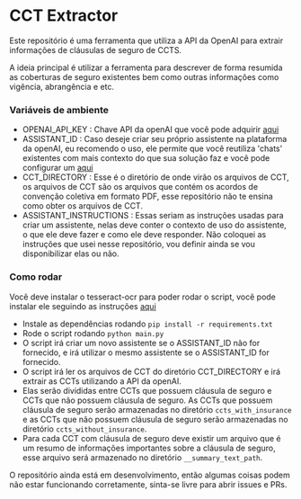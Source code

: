 # CCT Extractor

Este repositório é uma ferramenta que utiliza a API da OpenAI para extrair informações de cláusulas de seguro de CCTS.

A ideia principal é utilizar a ferramenta para descrever de forma resumida as coberturas de seguro existentes bem como outras informações como vigência, abrangência e etc.

### Variáveis de ambiente


- OPENAI_API_KEY : Chave API da openAI que você pode adquirir [aqui](https://platform.openai.com/api-keys)
- ASSISTANT_ID : Caso deseje criar seu próprio assistente na plataforma da openAI, eu recomendo o uso, ele permite que você reutiliza 'chats' existentes com mais contexto do que sua solução faz e você pode configurar um [aqui](https://platform.openai.com/assistants)
- CCT_DIRECTORY : Esse é o diretório de onde virão os arquivos de CCT, os arquivos de CCT são os arquivos que contém os acordos de convenção coletiva em formato PDF, esse repositório não te ensina como obter os arquivos de CCT.
- ASSISTANT_INSTRUCTIONS : Essas seriam as instruções usadas para criar um assistente, nelas deve conter o contexto de uso do assistente, o que ele deve fazer e como ele deve responder. Não coloquei as instruções que usei nesse repositório, vou definir ainda se vou disponibilizar elas ou não.

### Como rodar

Você deve instalar o tesseract-ocr para poder rodar o script, você pode instalar ele seguindo as instruções [aqui](https://tesseract-ocr.github.io/tessdoc/Installation.html)
- Instale as dependências rodando `pip install -r requirements.txt`
- Rode o script rodando `python main.py`
- O script irá criar um novo assistente se o ASSISTANT_ID não for fornecido, e irá utilizar o mesmo assistente se o ASSISTANT_ID for fornecido.
- O script irá ler os arquivos de CCT do diretório CCT_DIRECTORY e irá extrair as CCTs utilizando a API da openAI.
- Elas serão divididas entre CCTs que possuem cláusula de seguro e CCTs que não possuem cláusula de seguro. As CCTs que possuem cláusula de seguro serão armazenadas no diretório `ccts_with_insurance` e as CCTs que não possuem cláusula de seguro serão armazenadas no diretório `ccts_without_insurance`.
- Para cada CCT com cláusula de seguro deve existir um arquivo que é um resumo de informações importantes sobre a cláusula de seguro, esse arquivo será armazenado no diretório `__summary_text_path`.

O repositório ainda está em desenvolvimento, então algumas coisas podem não estar funcionando corretamente, sinta-se livre para abrir issues e PRs.
